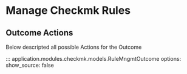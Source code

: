 # Manage Checkmk Rules


## Outcome Actions
Below descripted all possible Actions for the Outcome


::: application.modules.checkmk.models.RuleMngmtOutcome
    options:
      show_source: false

